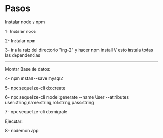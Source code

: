 # Pasos

Instalar node y npm

1- Instalar node

2- Instalar npm

3- ir a la raiz del directorio "ing-2" y hacer npm install // esto instala todas las dependencias

___________________

Montar Base de datos:

4- npm install --save mysql2

5- npx sequelize-cli db:create

6- npx sequelize-cli model:generate --name User --attributes user:string,name:string,rol:string,pass:string

7- npx sequelize-cli db:migrate

Ejecutar:

8- nodemon app
